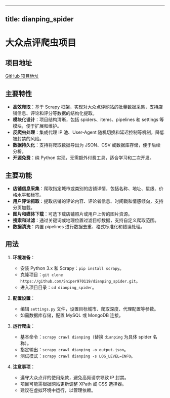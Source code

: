 
---
title: dianping_spider
---

# 大众点评爬虫项目

## 项目地址
[GitHub 项目地址](https://github.com/Sniper970119/dianping_spider)

## 主要特性
- **高效爬取**：基于 Scrapy 框架，实现对大众点评网站的批量数据采集，支持店铺信息、评论和评分等数据的结构化提取。
- **模块化设计**：项目结构清晰，包括 spiders、items、pipelines 和 settings 等模块，便于扩展和维护。
- **反爬虫处理**：集成代理 IP 池、User-Agent 随机切换和延迟控制等机制，降低被封禁的风险。
- **数据持久化**：支持将爬取数据导出为 JSON、CSV 或数据库存储，便于后续分析。
- **开源免费**：纯 Python 实现，无需额外付费工具，适合学习和二次开发。

## 主要功能
- **店铺信息采集**：爬取指定城市或类别的店铺详情，包括名称、地址、星级、价格水平和标签。
- **用户评论抓取**：提取店铺的评论内容、评论者信息、时间戳和情感倾向，支持分页加载。
- **图片和媒体下载**：可选下载店铺照片或用户上传的图片资源。
- **搜索和过滤**：通过关键词或地理位置过滤目标数据，支持自定义爬取范围。
- **数据清洗**：内置 pipelines 进行数据去重、格式标准化和错误处理。

## 用法
1. **环境准备**：
   - 安装 Python 3.x 和 Scrapy：`pip install scrapy`。
   - 克隆项目：`git clone https://github.com/Sniper970119/dianping_spider.git`。
   - 进入项目目录：`cd dianping_spider`。

2. **配置设置**：
   - 编辑 `settings.py` 文件，设置目标城市、爬取深度、代理配置等参数。
   - 如需数据库存储，配置 MySQL 或 MongoDB 连接。

3. **运行爬虫**：
   - 基本命令：`scrapy crawl dianping`（替换 `dianping` 为具体 spider 名称）。
   - 指定输出：`scrapy crawl dianping -o output.json`。
   - 测试模式：`scrapy crawl dianping -s LOG_LEVEL=INFO`。

4. **注意事项**：
   - 遵守大众点评的使用条款，避免高频请求导致 IP 封禁。
   - 项目可能需根据网站更新调整 XPath 或 CSS 选择器。
   - 建议在虚拟环境中运行，以管理依赖。